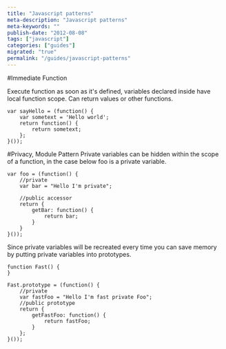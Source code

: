 ```yaml
---
title: "Javascript patterns"
meta-description: "Javascript patterns"
meta-keywords: ""
publish-date: "2012-08-08"
tags: ["javascript"]
categories: ["guides"]
migrated: "true"
permalink: "/guides/javascript-patterns"
---
```

#Immediate Function

Execute function as soon as it's defined, variables declared inside have local function scope. Can return values or other functions.

    var sayHello = (function() {
        var sometext = 'Hello world';
        return function() {
            return sometext;
        };
    }());

#Privacy, Module Pattern
Private variables can be hidden within the scope of a function, in the case below foo is a private variable.

    var foo = (function() {
    	//private
    	var bar = "Hello I'm private";
    	
    	//public accessor
    	return {
    		getBar: function() {
    			return bar;
    		}
    	}
    }());

Since private variables will be recreated every time you can save memory by putting private variables into prototypes.

    function Fast() {
    }
    
    Fast.prototype = (function() {
    	//private 
    	var fastFoo = "Hello I'm fast private Foo";
    	//public prototype
    	return {
    		getFastFoo: function() {
    			return fastFoo;
    		}
    	};
    }());

